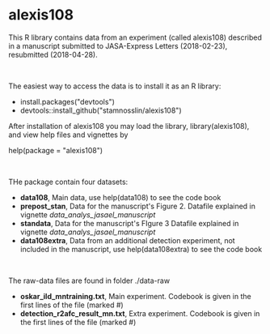 # alexis108

This R library contains data from an experiment (called alexis108) described in a manuscript submitted to JASA-Express Letters (2018-02-23), resubmitted (2018-04-28).

<br>

The easiest way to access the data is to install it as an R library:

+ install.packages("devtools")
+ devtools::install_github("stamnosslin/alexis108") 

After installation of alexis108 you may load the library, library(alexis108), and view help files and vignettes by  

help(package = "alexis108")

<br>

THe package contain four datasets:  

+ **data108**,  Main data, use help(data108) to see the code book
+ **prepost_stan**,  Data for the manuscript's Figure 2. Datafile explained in vignette *data_analys_jasael_manuscript*
+ **standata**,  Data for the manuscript's FIgure 3 Datafile explained in vignette *data_analys_jasael_manuscript*
+ **data108extra**, Data from an additional detection experiment, not included in the manuscript, use help(data108extra) to see the code book

<br>


The raw-data files are found in folder ./data-raw  

+ **oskar_ild_mntraining.txt**, Main experiment. Codebook is given in the first lines of the file (marked #)
+ **detection_r2afc_result_mn.txt**, Extra experiment. Codebook is given in the first lines of the file (marked #)
